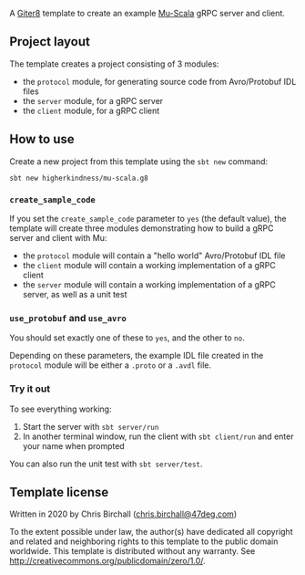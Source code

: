 A [Giter8][g8] template to create an example [Mu-Scala] gRPC server and client.

## Project layout

The template creates a project consisting of 3 modules:

* the `protocol` module, for generating source code from Avro/Protobuf IDL files
* the `server` module, for a gRPC server
* the `client` module, for a gRPC client

## How to use

Create a new project from this template using the `sbt new` command:

```
sbt new higherkindness/mu-scala.g8
```

### `create_sample_code`

If you set the `create_sample_code` parameter to `yes` (the default value), the
template will create three modules demonstrating how to build a gRPC server and
client with Mu:

* the `protocol` module will contain a "hello world" Avro/Protobuf IDL file
* the `client` module will contain a working implementation of a gRPC client
* the `server` module will contain a working implementation of a gRPC server, as
  well as a unit test

### `use_protobuf` and `use_avro`

You should set exactly one of these to `yes`, and the other to `no`.

Depending on these parameters, the example IDL file created in the `protocol`
module will be either a `.proto` or a `.avdl` file.

### Try it out

To see everything working:

1. Start the server with `sbt server/run`
2. In another terminal window, run the client with `sbt client/run` and enter
   your name when prompted

You can also run the unit test with `sbt server/test`.

## Template license
Written in 2020 by Chris Birchall (chris.birchall@47deg.com)

To the extent possible under law, the author(s) have dedicated all copyright and related
and neighboring rights to this template to the public domain worldwide.
This template is distributed without any warranty. See <http://creativecommons.org/publicdomain/zero/1.0/>.

[g8]: http://www.foundweekends.org/giter8/
[Mu-Scala]: https://higherkindness.io/mu-scala/
